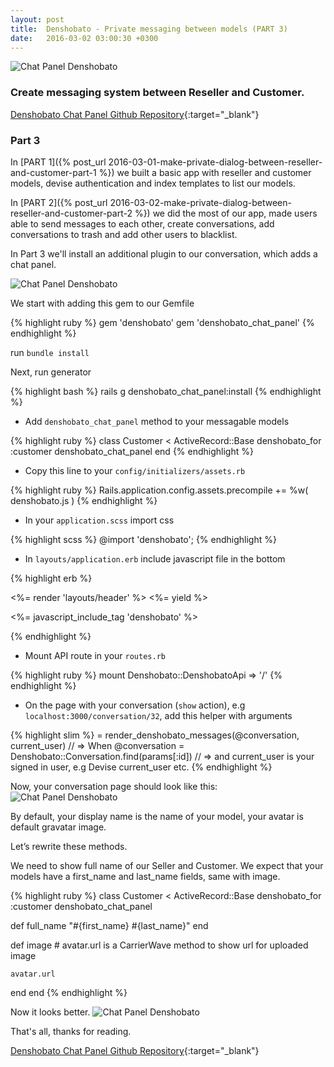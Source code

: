 ```yaml
---
layout: post
title:  Denshobato - Private messaging between models (PART 3)
date:   2016-03-02 03:00:30 +0300
---
```


![Chat Panel Denshobato](http://i.imgur.com/NuhMPrg.png "Denshobato")

### Create messaging system between Reseller and Customer.

[Denshobato Chat Panel Github Repository](https://github.com/ID25/denshobato_chat_panel){:target="_blank"}

### Part 3

In [PART 1]({% post_url 2016-03-01-make-private-dialog-between-reseller-and-customer-part-1 %}) we built a basic app with reseller and customer models, devise authentication and index templates to list our models.

In [PART 2]({% post_url 2016-03-02-make-private-dialog-between-reseller-and-customer-part-2 %}) we did the most of our app, made users able to send messages to each other, create conversations, add conversations to trash and add other users to blacklist.

In Part 3 we'll install an additional plugin to our conversation, which adds a chat panel.

![Chat Panel Denshobato](http://i.imgur.com/0sUUfDl.jpg "Chat Panel Denshobato")


We start with adding this gem to our Gemfile

{% highlight ruby %}
gem 'denshobato'
gem 'denshobato_chat_panel'
{% endhighlight %}

run ```bundle install```


Next, run generator

{% highlight bash %}
rails g denshobato_chat_panel:install
{% endhighlight %}

* Add ```denshobato_chat_panel``` method to your messagable models

{% highlight ruby %}
class Customer < ActiveRecord::Base
  denshobato_for :customer
  denshobato_chat_panel
end
{% endhighlight %}

* Copy this line to your ```config/initializers/assets.rb```

{% highlight ruby %}
Rails.application.config.assets.precompile += %w( denshobato.js )
{% endhighlight %}

* In your ```application.scss``` import css

{% highlight scss %}
@import 'denshobato';
{% endhighlight %}

* In ```layouts/application.erb``` include javascript file in the bottom

{% highlight erb %}
<body>
  <div class='container'>
    <%= render 'layouts/header' %>
    <%= yield %>
  </div>

<%= javascript_include_tag 'denshobato' %>
</body>
{% endhighlight %}

* Mount API route in your ```routes.rb```

{% highlight ruby %}
mount Denshobato::DenshobatoApi => '/'
{% endhighlight %}


* On the page with your conversation (```show``` action), e.g ```localhost:3000/conversation/32```, add this helper with arguments

{% highlight slim %}
= render_denshobato_messages(@conversation, current_user)
// =>  When @conversation = Denshobato::Conversation.find(params[:id])
// => and current_user is your signed in user, e.g Devise current_user etc.
{% endhighlight %}

Now, your conversation page should look like this:
![Chat Panel Denshobato](http://i.imgur.com/PWbQTcx.png "Denshobato Chat Panel")

By default, your display name is the name of your model, your avatar is default gravatar image.

Let’s rewrite these methods.

We need to show full name of our Seller and Customer. We expect that your models have a first_name and last_name fields, same with image.

{% highlight ruby %}
class Customer < ActiveRecord::Base
  denshobato_for :customer
  denshobato_chat_panel

  def full_name
    "#{first_name} #{last_name}"
  end

  def image
    # avatar.url is a CarrierWave method to show url for uploaded image

    avatar.url
  end
end
{% endhighlight %}

Now it looks better.
![Chat Panel Denshobato](http://i.imgur.com/NgNKZwI.png "Denshobato Chat Panel")

That's all, thanks for reading.

[Denshobato Chat Panel Github Repository](https://github.com/ID25/denshobato_chat_panel){:target="_blank"}
